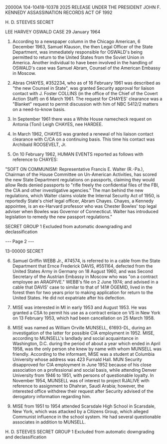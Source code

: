 20000A
104-10418-10378
2025 RELEASE UNDER THE PRESIDENT JOHN F. KENNEDY ASSASSINATION RECORDS ACT OF 1992

H. D. STEEVES
SECRET

LEE HARVEY OSWALD CASE
29 January 1964

1.  According to a newspaper column in the Chicago American, 6 December 1963, Samuel Klauson, the then Legal Officer of the State Department, was immediately responsible for OSWALD's being permitted to return to the United States from the Soviet Union in America. Another individual to have been involved in the handling of OSWALD's case was Samuel Abram, Counsel of the American Embassy in Moscow.

2.  Abras CHAYES, #352234, who as of 16 February 1961 was described as "the new Counsel in State", was granted Security approval for liaison contact with J. Foster COLLINS (in the office of the Chief of the Covert Action Staff) on 6 March 1961. The request for CHAYES' clearance was a "Blanket" request to permit discussion with him of NBC 5412/2 matters on a need-to-know basis.

3.  In September 1961 there was a White House namecheck request on Antonia (Toni) Leigh CHAYES, nee HARDEE.

4.  In March 1962, CHAYES was granted a renewal of his liaison contact clearance with C/CA on a continuing basis. This time his contact was Archibald ROOSEVELT, Jr.

5.  On 10 February 1962, HUMAN EVENTS reported as follows with reference to CHAYES:

"SOFT ON COMMUNISM: Representative Francis E. Walter (R.-Pa.), Chairman of the House Committee on Un-American Activities, has scored the new State Department regulations on passports, claiming they would allow Reds denied passports to "rifle freely the confidential files of the FBI, the CIA and other investigative agencies." The man behind the new regulations, which Walter claims violate the Internal Security Act of 1950, is reportedly State's chief legal officer, Abram Chayes. Chayes, a Kennedy appointee, is an ex-Harvard professor who was Chester Bowles' top legal adviser when Bowles was Governor of Connecticut. Walter has introduced legislation to remedy the new passport regulations."

SECRET
GROUP 1
Excluded from automatic
downgrading and
declassification

--- Page 2 ---

13-00000
SECRET

6.  Samuel Griffin WEBB Jr., #74574, is referred to in a cable from the State Department that Ernce Frederick DAVIS, #551164, defected from the United States Army in Germany on 18 August 1960, and was Second Secretary of the Austrian Embassy in Moscow who was "on a contract employee an ARAGPIVE." WEBB's file on 2 June 1974; and advised in a cable that DAVIS' case to similar to that of 141# ÖGEMID, lived in the forest then for two years prior to making application for return to the United States. He did not expatriate after his defection.

7.  MISE was interested in MI in early 1953 and August 1953. He was granted a CSA to permit his use as a contract enlace on VS in New York on 13 February 1953, which had been cancellation on 25 March 1958.

8.  MISE was named as William Orville MUNSELL, 61693-DL, during an investigation of the latter for possible CIA employment in 1952. MISE, according to MUNSELL's landlady and social acquaintance in Washington, D.C. during the period of about a year which ended in April 1958, was the only person she knew by name with whom MUNSELL was friendly. According to the informant, MISE was a student at Columbia University whose address was 423 Furnald Hall. MUN Security disapproved for CIA employment in June 1952 because of his close association on a professional and social basis, while attending Denver University from 1946 to 1951, with persons of questionable loyalty. In November 1954, MUNSELL was of interest to project RJALIVE with reference to assignment to Dhahran, Saudi Arabia; however, the interested office withdrew their request after Security advised of the derogatory information regarding him.

9.  MISE from 1951 to 1954 attended Scarsdale High School in Scarsdale, New York, which was attacked by a Citizens Group, which alleged Communist influence in the school system. He had several questionable associates in addition to MUNSELL.

H. D. STEEVES
SECRET
GROUP 1
Excluded from automatic
downgrading and
declassification
